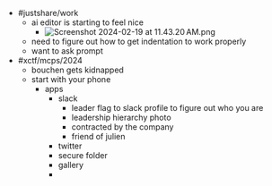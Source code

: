 - #justshare/work
	- ai editor is starting to feel nice
		- ![Screenshot 2024-02-19 at 11.43.20 AM.png](../assets/Screenshot_2024-02-19_at_11.43.20 AM_1708371813564_0.png)
	- need to figure out how to get indentation to work properly
	- want to ask prompt
- #xctf/mcps/2024
	- bouchen gets kidnapped
	- start with your phone
		- apps
			- slack
				- leader flag to slack profile to figure out who you are
				- leadership hierarchy photo
				- contracted by the company
				- friend of julien
			- twitter
			- secure folder
			- gallery
			-